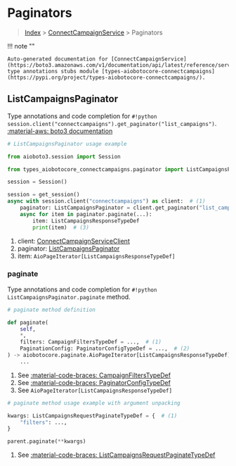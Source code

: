 # Paginators

> [Index](../README.md) > [ConnectCampaignService](./README.md) > Paginators

!!! note ""

    Auto-generated documentation for [ConnectCampaignService](https://boto3.amazonaws.com/v1/documentation/api/latest/reference/services/connectcampaigns.html#connectcampaignservice)
    type annotations stubs module [types-aiobotocore-connectcampaigns](https://pypi.org/project/types-aiobotocore-connectcampaigns/).

## ListCampaignsPaginator

Type annotations and code completion for `#!python session.client("connectcampaigns").get_paginator("list_campaigns")`.
[:material-aws: boto3 documentation](https://boto3.amazonaws.com/v1/documentation/api/latest/reference/services/connectcampaigns/paginator/ListCampaigns.html#ConnectCampaignService.Paginator.ListCampaigns)

```python
# ListCampaignsPaginator usage example

from aioboto3.session import Session

from types_aiobotocore_connectcampaigns.paginator import ListCampaignsPaginator

session = Session()

session = get_session()
async with session.client("connectcampaigns") as client:  # (1)
    paginator: ListCampaignsPaginator = client.get_paginator("list_campaigns")  # (2)
    async for item in paginator.paginate(...):
        item: ListCampaignsResponseTypeDef
        print(item)  # (3)
```

1. client: [ConnectCampaignServiceClient](./client.md)
2. paginator: [ListCampaignsPaginator](./paginators.md#listcampaignspaginator)
3. item: `AioPageIterator[ListCampaignsResponseTypeDef]`


### paginate

Type annotations and code completion for `#!python ListCampaignsPaginator.paginate` method.

```python
# paginate method definition

def paginate(
    self,
    *,
    filters: CampaignFiltersTypeDef = ...,  # (1)
    PaginationConfig: PaginatorConfigTypeDef = ...,  # (2)
) -> aiobotocore.paginate.AioPageIterator[ListCampaignsResponseTypeDef]:  # (3)
    ...
```

1. See [:material-code-braces: CampaignFiltersTypeDef](./type_defs.md#campaignfilterstypedef)
2. See [:material-code-braces: PaginatorConfigTypeDef](./type_defs.md#paginatorconfigtypedef)
3. See `AioPageIterator[ListCampaignsResponseTypeDef]`


```python
# paginate method usage example with argument unpacking

kwargs: ListCampaignsRequestPaginateTypeDef = {  # (1)
    "filters": ...,
}

parent.paginate(**kwargs)
```

1. See [:material-code-braces: ListCampaignsRequestPaginateTypeDef](./type_defs.md#listcampaignsrequestpaginatetypedef)
